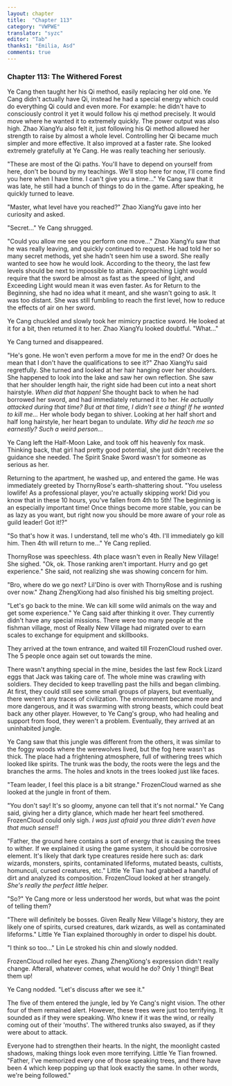 ```yaml
---
layout: chapter
title:  "Chapter 113"
category: "VWPWE"
translator: "syzc"
editor: "Tab"
thanks1: "Emilia, Asd"
comments: true
---
```


### Chapter 113: The Withered Forest
 
Ye Cang then taught her his Qi method, easily replacing her old one. Ye Cang didn't actually have Qi, instead he had a special energy which could do everything Qi could and even more. For example: he didn't have to consciously control it yet it would follow his qi method precisely. It would move where he wanted it to extremely quickly. The power output was also high. Zhao XiangYu also felt it, just following his Qi method allowed her strength to raise by almost a whole level. Controlling her Qi became much simpler and more effective. It also improved at a faster rate. She looked extremely gratefully at Ye Cang. He was really teaching her seriously.
 
"These are most of the Qi paths. You'll have to depend on yourself from here, don't be bound by my teachings. We'll stop here for now, I'll come find you here when I have time. I can't give you a time..." Ye Cang saw that it was late, he still had a bunch of things to do in the game. After speaking, he quickly turned to leave.
 
"Master, what level have you reached?" Zhao XiangYu gave into her curiosity and asked.
 
"Secret..." Ye Cang shrugged.
 
"Could you allow me see you perform one move..." Zhao XiangYu saw that he was really leaving, and quickly continued to request. He had told her so many secret methods, yet she hadn't seen him use a sword. She really wanted to see how he would look. According to the theory, the last few levels should be next to impossible to attain. Approaching Light would require that the sword be almost as fast as the speed of light, and Exceeding Light would mean it was even faster. As for Return to the Beginning, she had no idea what it meant, and she wasn't going to ask. It was too distant. She was still fumbling to reach the first level, how to reduce the effects of air on her sword.
 
Ye Cang chuckled and slowly took her mimicry practice sword. He looked at it for a bit, then returned it to her. Zhao XiangYu looked doubtful. "What..."
 
Ye Cang turned and disappeared.
 
"He's gone. He won't even perform a move for me in the end? Or does he mean that I don't have the qualifications to see it?" Zhao XiangYu said regretfully. She turned and looked at her hair hanging over her shoulders. She happened to look into the lake and saw her own reflection. She saw that her shoulder length hair, the right side had been cut into a neat short hairstyle. *When did that happen!* She thought back to when he had borrowed her sword, and had immediately returned it to her. *He actually attacked during that time? But at that time, I didn't see a thing! If he wanted to kill me...* Her whole body began to shiver. Looking at her half short and half long hairstyle, her heart began to undulate. *Why did he teach me so earnestly? Such a weird person...*
 
Ye Cang left the Half-Moon Lake, and took off his heavenly fox mask. Thinking back, that girl had pretty good potential, she just didn't receive the guidance she needed. The Spirit Snake Sword wasn't for someone as serious as her.
 
Returning to the apartment, he washed up, and entered the game. He was immediately greeted by ThornyRose's earth-shattering shout. "You useless lowlife! As a professional player, you're actually skipping work! Did you know that in these 10 hours, you've fallen from 4th to 5th! The beginning is an especially important time! Once things become more stable, you can be as lazy as you want, but right now you should be more aware of your role as guild leader! Got it!?"
 
"So that's how it was. I understand, tell me who's 4th. I'll immediately go kill him. Then 4th will return to me..." Ye Cang replied.
 
ThornyRose was speechless. 4th place wasn't even in Really New Village! She sighed. "Ok, ok. Those ranking aren't important. Hurry and go get experience." She said, not realizing she was showing concern for him.
 
"Bro, where do we go next? Lil'Dino is over with ThornyRose and is rushing over now." Zhang ZhengXiong had also finished his big smelting project.
 
"Let's go back to the mine. We can kill some wild animals on the way and get some experience." Ye Cang said after thinking it over. They currently didn't have any special missions. There were too many people at the fishman village, most of Really New Village had migrated over to earn scales to exchange for equipment and skillbooks.
 
They arrived at the town entrance, and waited till FrozenCloud rushed over. The 5 people once again set out towards the mine.
 
There wasn't anything special in the mine, besides the last few Rock Lizard eggs that Jack was taking care of. The whole mine was crawling with soldiers. They decided to keep travelling past the hills and began climbing. At first, they could still see some small groups of players, but eventually, there weren't any traces of civilization. The environment became more and more dangerous, and it was swarming with strong beasts, which could beat back any other player. However, to Ye Cang's group, who had healing and support from food, they weren't a problem. Eventually, they arrived at an uninhabited jungle.
 
Ye Cang saw that this jungle was different from the others, it was similar to the foggy woods where the werewolves lived, but the fog here wasn't as thick. The place had a frightening atmosphere, full of withering trees which looked like spirits. The trunk was the body, the roots were the legs and the branches the arms. The holes and knots in the trees looked just like faces.
 
"Team leader, I feel this place is a bit strange." FrozenCloud warned as she looked at the jungle in front of them.
 
"You don't say! It's so gloomy, anyone can tell that it's not normal." Ye Cang said, giving her a dirty glance, which made her heart feel smothered. FrozenCloud could only sigh. *I was just afraid you three didn't even have that much sense!!*
 
"Father, the ground here contains a sort of energy that is causing the trees to wither. If we explained it using the game system, it should be corrosive element. It's likely that dark type creatures reside here such as: dark wizards, monsters, spirits, contaminated lifeforms, mutated beasts, cultists, homunculi, cursed creatures, etc." Little Ye Tian had grabbed a handful of dirt and analyzed its composition. FrozenCloud looked at her strangely. *She's really the perfect little helper.*
 
"So?" Ye Cang more or less understood her words, but what was the point of telling them?
 
"There will definitely be bosses. Given Really New Village's history,  they are likely one of spirits, cursed creatures, dark wizards, as well as contaminated lifeforms." Little Ye Tian explained thoroughly in order to dispel his doubt.
 
"I think so too..." Lin Le stroked his chin and slowly nodded.
 
FrozenCloud rolled her eyes. Zhang ZhengXiong's expression didn't really change. Afterall, whatever comes, what would he do? Only 1 thing!! Beat them up!
 
Ye Cang nodded. "Let's discuss after we see it."
 
The five of them entered the jungle, led by Ye Cang's night vision. The other four of them remained alert. However, these trees were just too terrifying. It sounded as if they were speaking. Who knew if it was the wind, or really coming out of their 'mouths'. The withered trunks also swayed, as if they were about to attack.
 
Everyone had to strengthen their hearts. In the night, the moonlight casted shadows, making things look even more terrifying. Little Ye Tian frowned. "Father, I've memorized every one of those speaking trees, and there have been 4 which keep popping up that look exactly the same. In other words, we're being followed."
